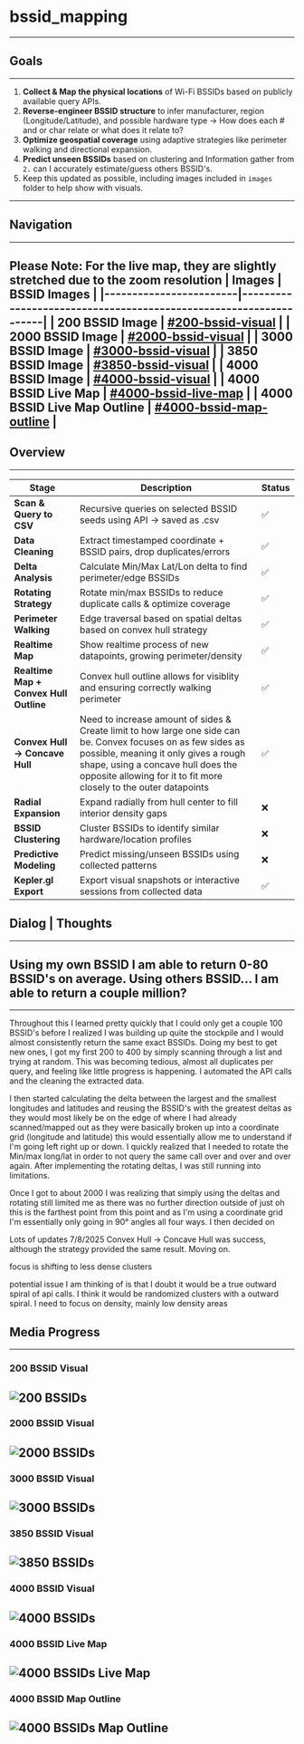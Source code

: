 # bssid_mapping
---

## Goals
---
1. **Collect & Map the physical locations** of Wi-Fi BSSIDs based on publicly available query APIs.
2. **Reverse-engineer BSSID structure** to infer manufacturer, region (Longitude/Latitude), and possible hardware type -> How does each # and or char relate or what does it relate to? 
3. **Optimize geospatial coverage** using adaptive strategies like perimeter walking and directional expansion.
4. **Predict unseen BSSIDs** based on clustering and Information gather from `2.` can I accurately estimate/guess others BSSID's.
5. Keep this updated as possible, including images included in `images` folder to help show with visuals.
---

## Navigation
---
**Please Note: For the live map, they are slightly stretched due to the zoom resolution**
| **Images**            | **BSSID Images**                                                  |
|------------------------|------------------------------------------------------------------|
| 200 BSSID Image      | [#200-bssid-visual](#200-bssid-visual)                             |
| 2000 BSSID Image     | [#2000-bssid-visual](#2000-bssid-visual)                           |
| 3000 BSSID Image     | [#3000-bssid-visual](#3000-bssid-visual)                           |
| 3850 BSSID Image     | [#3850-bssid-visual](#3850-bssid-visual)                           |
| 4000 BSSID Image     | [#4000-bssid-visual](#4000-bssid-visual)                           |
| 4000 BSSID Live Map  | [#4000-bssid-live-map](#4000-bssid-live-map)                       |
| 4000 BSSID Live Map Outline | [#4000-bssid-map-outline](#4000-bssid-map-outline)          |
---



## Overview
---
| Stage                       | Description                                                          | Status |
| --------------------------- | -------------------------------------------------------------------- | --- |
|  **Scan & Query to CSV**  | Recursive queries on selected BSSID seeds using API -> saved as .csv   | ✅  |
|  **Data Cleaning**        | Extract timestamped coordinate + BSSID pairs, drop duplicates/errors   | ✅  |
|  **Delta Analysis**       | Calculate Min/Max Lat/Lon delta to find perimeter/edge BSSIDs          | ✅  |
|  **Rotating Strategy**    | Rotate min/max BSSIDs to reduce duplicate calls & optimize coverage    | ✅  |
|  **Perimeter Walking**    | Edge traversal based on spatial deltas based on convex hull strategy   | ✅  |
| **Realtime Map**     | Show realtime process of new datapoints, growing perimeter/density     | ✅ |
| **Realtime Map + Convex Hull Outline**     | Convex hull outline allows for visiblity and ensuring correctly walking perimeter     | ✅ |
| **Convex Hull -> Concave Hull**     | Need to increase amount of sides & Create limit to how large one side can be. Convex focuses on as few sides as possible, meaning it only gives a rough shape, using a concave hull does the opposite allowing for it to fit more closely to the outer datapoints  | ✅ |
|  **Radial Expansion**     | Expand radially from hull center to fill interior density gaps         | ❌  |
|  **BSSID Clustering**     | Cluster BSSIDs to identify similar hardware/location profiles          | ❌  |
|  **Predictive Modeling**  | Predict missing/unseen BSSIDs using collected patterns                 | ❌  |
| **Kepler.gl Export**     | Export visual snapshots or interactive sessions from collected data    | ✅  |



## Dialog | Thoughts
---
## Using my own BSSID I am able to return 0-80 BSSID's on average. Using others BSSID... I am able to return a couple million?
---
Throughout this I learned pretty quickly that I could only get a couple 100 BSSID's before I realized I was building up quite the stockpile and I would almost consistently return the same exact BSSIDs. Doing my best to get new ones, I got my first 200 to 400 by simply scanning through a list and trying at random. This was becoming tedious, almost all duplicates per query, and feeling like little progress is happening. I automated the API calls and the cleaning the extracted data.

I then started calculating the delta between the largest and the smallest longitudes and latitudes and reusing the BSSID's with the greatest deltas as they would most likely be on the edge of where I had already scanned/mapped out as they were basically broken up into a coordinate grid (longitude and latitude) this would essentially allow me to understand if I'm going left right up or down. I quickly realized that I needed to rotate the Min/max long/lat in order to not query the same call over and over and over again. After implementing the rotating deltas, I was still running into limitations.

Once I got to about 2000 I was realizing that simply using the deltas and rotating still limited me as there was no further direction outside of just oh this is the farthest point from this point and as I'm using a coordinate grid I'm essentially only going in 90° angles all four ways. I then decided on 



Lots of updates 7/8/2025 
Convex Hull -> Concave Hull was success, although the strategy provided the same result. Moving on.

focus is shifting to less dense clusters

potential issue I am thinking of is that I doubt it would be a true outward spiral of api calls. I think it would be randomized clusters with a outward spiral. I need to focus on density, mainly low density areas




## Media Progress
---

### 200 BSSID Visual
![200 BSSIDs](images/200_BSSIDs.png)
---

### 2000 BSSID Visual
![2000 BSSIDs](images/2000_BSSIDs.png)
---

### 3000 BSSID Visual
![3000 BSSIDs](images/3000_BSSIDs.png)
---

### 3850 BSSID Visual
![3850 BSSIDs](images/3850_BSSIDs.png)
---

### 4000 BSSID Visual
![4000 BSSIDs](images/4000_BSSIDs.png)
---

### 4000 BSSID Live Map
![4000 BSSIDs Live Map](images/4000_BSSIDs_live_map.png)
---

### 4000 BSSID Map Outline
![4000 BSSIDs Map Outline](images/4000_BSSIDs_live_map_outline.png)
---
